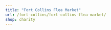 ```yaml
---
title: "Fort Collins Flea Market"
url: /fort-collins/fort-collins-flea-market/
shop: charity
---
```

